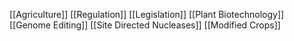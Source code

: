 [[Agriculture]]
[[Regulation]]
[[Legislation]]
[[Plant Biotechnology]]
[[Genome Editing]]
[[Site Directed Nucleases]]
[[Modified Crops]]
